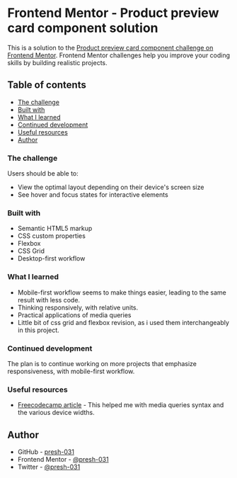 # Frontend Mentor - Product preview card component solution

This is a solution to the [Product preview card component challenge on Frontend Mentor](https://www.frontendmentor.io/challenges/product-preview-card-component-GO7UmttRfa). Frontend Mentor challenges help you improve your coding skills by building realistic projects.

## Table of contents

- [The challenge](#the-challenge)
- [Built with](#built-with)
- [What I learned](#what-i-learned)
- [Continued development](#continued-development)
- [Useful resources](#useful-resources)
- [Author](#author)

### The challenge

Users should be able to:

- View the optimal layout depending on their device's screen size
- See hover and focus states for interactive elements

### Built with

- Semantic HTML5 markup
- CSS custom properties
- Flexbox
- CSS Grid
- Desktop-first workflow

### What I learned

- Mobile-first workflow seems to make things easier, leading to the same result with less code.
- Thinking responsively, with relative units.
- Practical applications of media queries
- Little bit of css grid and flexbox revision, as i used them interchangeably in this project.

### Continued development

The plan is to continue working on more projects that emphasize responsiveness, with mobile-first workflow.

### Useful resources

- [Freecodecamp article](https://www.freecodecamp.org/news/media-query-css-example-max-and-min-screen-width-for-mobile-responsive-design/) - This helped me with media queries syntax and the various device widths.

## Author

- GitHub - [presh-031](https://github.com/presh-031)
- Frontend Mentor - [@presh-031](https://www.frontendmentor.io/profile/presh-031)
- Twitter - [@presh-031](https://twitter.com/Presh_031)
